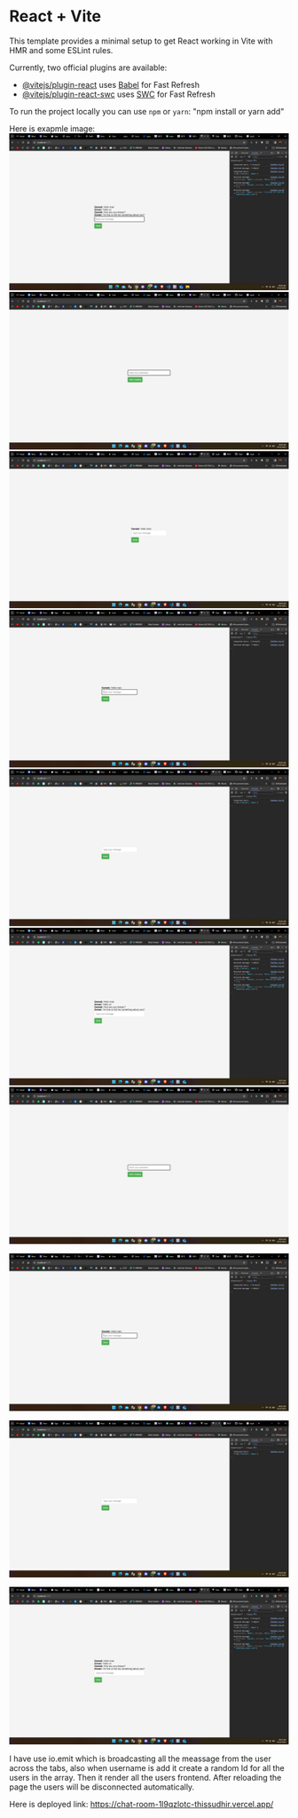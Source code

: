 # React + Vite

This template provides a minimal setup to get React working in Vite with HMR and some ESLint rules.

Currently, two official plugins are available:

- [@vitejs/plugin-react](https://github.com/vitejs/vite-plugin-react/blob/main/packages/plugin-react/README.md) uses [Babel](https://babeljs.io/) for Fast Refresh
- [@vitejs/plugin-react-swc](https://github.com/vitejs/vite-plugin-react-swc) uses [SWC](https://swc.rs/) for Fast Refresh

To run the project locally you can use `npm` or `yarn`:
"npm install or yarn add"

Here is exapmle image:
![alt text](image.png)
![alt text](image-1.png)
![alt text](image-2.png)
![alt text](image-3.png)
![alt text](image-4.png)
![alt text](image-5.png)
![Example Image 1](image-1.png)

![Example Image 2](image-3.png)

![Example Image 3](image-4.png)

![Example Image 4](image-5.png)

I have use io.emit which is broadcasting all the meassage from the user across the tabs, also when username is add it create a random Id for all the users in the array. Then it render all the users frontend. After reloading the page the users will be disconnected automatically.

Here is deployed link: https://chat-room-1l9qzlotc-thissudhir.vercel.app/
